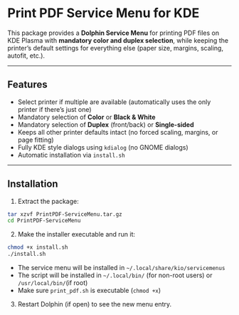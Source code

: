 # Print PDF Service Menu for KDE

This package provides a **Dolphin Service Menu** for printing PDF files on KDE Plasma with **mandatory color and duplex selection**, while keeping the printer’s default settings for everything else (paper size, margins, scaling, autofit, etc.).

---

## Features

- Select printer if multiple are available (automatically uses the only printer if there’s just one)  
- Mandatory selection of **Color** or **Black & White**  
- Mandatory selection of **Duplex** (front/back) or **Single-sided**  
- Keeps all other printer defaults intact (no forced scaling, margins, or page fitting)  
- Fully KDE style dialogs using `kdialog` (no GNOME dialogs)  
- Automatic installation via `install.sh`  

---

## Installation

1. Extract the package:

```bash
tar xzvf PrintPDF-ServiceMenu.tar.gz
cd PrintPDF-ServiceMenu
```

2. Make the installer executable and run it:
```bash
chmod +x install.sh
./install.sh
```
- The service menu will be installed in `~/.local/share/kio/servicemenus`
- The script will be installed in `~/.local/bin/` (for non-root users) or `/usr/local/bin/`(if root)
- Make sure `print_pdf.sh` is executable (`chmod +x`)

3. Restart Dolphin (if open) to see the new menu entry.